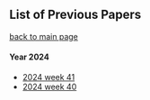 ## List of Previous Papers

[back to main page](https://m-a-p.ai/DailyPaper)

#### Year 2024

* [2024 week 41](https://m-a-p.ai/DailyPaper/archived_papers/2024W41.html)
* [2024 week 40](https://m-a-p.ai/DailyPaper/archived_papers/2024W40.html)
